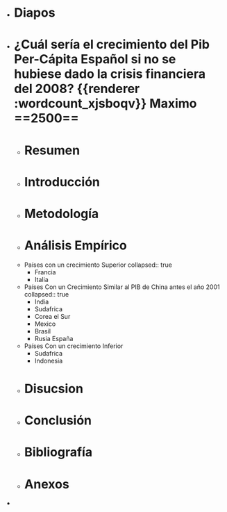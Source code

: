 - # Diapos
- # ¿Cuál sería el crecimiento del Pib Per-Cápita Español si no se hubiese dado la crisis financiera del 2008? {{renderer :wordcount_xjsboqv}} Maximo ==2500==
	- # Resumen
	- # Introducción
	- # Metodología
	- # Análisis Empírico
	- Países con un crecimiento Superior
	  collapsed:: true
		- Francia
		- Italia
	- Países Con un Crecimiento Similar al PIB de China antes el año 2001
	  collapsed:: true
		- India
		- Sudafrica
		- Corea el Sur
		- Mexico
		- Brasil
		- Rusia España
	- Países Con un crecimiento Inferior
		- Sudafrica
		- Indonesia
	- # Disucsion
	- # Conclusión
	- # Bibliografía
	- # Anexos
-